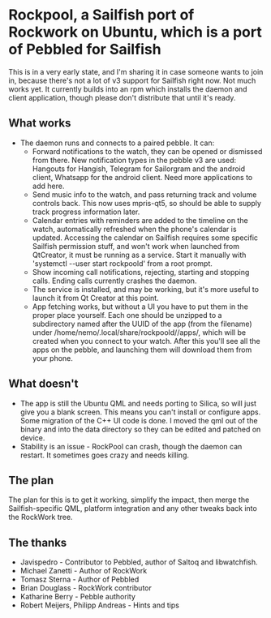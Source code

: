 # Rockpool, a Sailfish port of Rockwork on Ubuntu, which is a port of Pebbled for Sailfish

This is in a very early state, and I'm sharing it in case someone wants to join in, because there's not a lot of v3 support for Sailfish right now. Not much works yet. It currently builds into an rpm which installs the daemon and client application, though please don't distribute that until it's ready.

## What works

* The daemon runs and connects to a paired pebble. It can:
    * Forward notifications to the watch, they can be opened or dismissed from there. New notification types in the pebble v3 are used: Hangouts for Hangish, Telegram for Sailorgram and the android client, Whatsapp for the android client. Need more applications to add here.
    * Send music info to the watch, and pass returning track and volume controls back. This now uses mpris-qt5, so should be able to supply track progress information later.
    * Calendar entries with reminders are added to the timeline on the watch, automatically refreshed when the phone's calendar is updated. Accessing the calendar on Sailfish requires some specific Sailfish permission stuff, and won't work when launched from QtCreator, it must be running as a service. Start it manually with 'systemctl --user start rockpoold' from a root prompt.
    * Show incoming call notifications, rejecting, starting and stopping calls. Ending calls currently crashes the daemon.
    * The service is installed, and may be working, but it's more useful to launch it from Qt Creator at this point.
    * App fetching works, but without a UI you have to put them in the proper place yourself. Each one should be unzipped to a subdirectory named  after the UUID of the app (from the filename) under /home/nemo/.local/share/rockpoold/<bluetooth addr>/apps/, which will be created when you connect to your watch. After this you'll see all the apps on the pebble, and launching them will download them from your phone.

## What doesn't

* The app is still the Ubuntu QML and needs porting to Silica, so will just give you a blank screen. This means you can't install or configure apps. Some migration of the C++ UI code is done. I moved the qml out of the binary and into the data directory so they can be edited and patched on device.
* Stability is an issue - RockPool can crash, though the daemon can restart. It sometimes goes crazy and needs killing. 

## The plan

The plan for this is to get it working, simplify the impact, then merge the Sailfish-specific QML, platform integration and any other tweaks back into the RockWork tree.

## The thanks

* Javispedro - Contributor to Pebbled, author of Saltoq and libwatchfish.
* Michael Zanetti - Author of RockWork
* Tomasz Sterna - Author of Pebbled
* Brian Douglass - RockWork contributor
* Katharine Berry - Pebble authority
* Robert Meijers, Philipp Andreas - Hints and tips